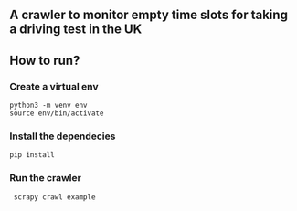 ## A crawler to monitor empty time slots for taking a driving test in the UK

## How to run?

### Create a virtual env

```
python3 -m venv env
source env/bin/activate

```

### Install the dependecies

```
pip install
```

### Run the crawler

```
 scrapy crawl example
```